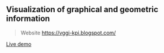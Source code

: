 ## Visualization of graphical and geometric information

> Website https://vggi-kpi.blogspot.com/

[Live demo](https://asiryk.github.io/subject_ms-VGGI/)
